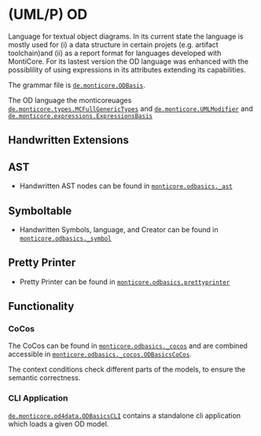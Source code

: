 <!-- (c) https://github.com/MontiCore/monticore -->

<!-- Beta-version: This is intended to become a MontiCore stable explanation. -->

# (UML/P) OD

Language for textual object diagrams. In its current state the language is mostly used for (i) a 
data structure in certain projets (e.g. artifact toolchain)and (ii) as a report format for 
languages developed with MontiCore. For its lastest version the OD language was enhanced with
the possiblility of using expressions in its attributes extending its capabilities.

The grammar file is [`de.monticore.ODBasis`][ODBasicsGrammar].

The OD language the monticoreuages  
 [`de.monticore.types.MCFullGenericTypes`][MCFullGenericGrammar] and
 [`de.monticore.UMLModifier`][MCUMLModifierGrammar] and 
 [`de.monticore.expressions.ExpressionsBasis`][MCExpressionBasicsGrammar]

## Handwritten Extensions
## AST
- Handwritten AST nodes can be found in [`monticore.odbasics._ast`][_ast]
## Symboltable
- Handwritten Symbols, language, and Creator can be found in [`monticore.odbasics._symbol`][_symboltable]
## Pretty Printer
- Pretty Printer can be found in [`monticore.odbasics.prettyprinter`][prettyprinter]

## Functionality
### CoCos
The CoCos can be found in [`monticore.odbasics._cocos`][cocos] and are combined
accessible in [`monticore.odbasics._cocos.ODBasicsCoCos`][ODCoCos].

The context conditions check different parts of the models, to ensure the semantic correctness.

### CLI Application
[`de.monticore.od4data.ODBasicsCLI`][ODCLI] contains a standalone cli application which 
loads a given OD model.

[ODBasicsGrammar]: https://git.rwth-aachen.de/monticore/languages/od/-/blob/master/src/main/grammars/de/monticore/ODBasis.mc4
[MCFullGenericGrammar]: https://git.rwth-aachen.de/monticore/monticore/-/blob/dev/monticore-grammar/src/main/grammars/de/monticore/types/MCFullGenericTypes.mc4
[MCUMLModifierGrammar]: https://git.rwth-aachen.de/monticore/monticore/-/blob/dev/monticore-grammar/src/main/grammars/de/monticore/UMLModifier.mc4
[MCExpressionBasicsGrammar]: https://git.rwth-aachen.de/monticore/monticore/-/blob/dev/monticore-grammar/src/main/grammars/de/monticore/expressions/ExpressionsBasis.mc4
[_ast]: https://git.rwth-aachen.de/monticore/languages/od/-/tree/master/src/main/java/de/monticore/odbasis/_ast
[_symboltable]: https://git.rwth-aachen.de/monticore/languages/od/-/tree/master/src/main/java/de/monticore/odbasis/_symboltable
[prettyprinter]: https://git.rwth-aachen.de/monticore/languages/od/-/tree/master/src/main/java/de/monticore/odbasis/prettyprinter
[cocos]: https://git.rwth-aachen.de/monticore/languages/od/-/tree/master/src/main/java/de/monticore/odbasis/_cocos
[ODCoCos]: https://git.rwth-aachen.de/monticore/languages/od/-/blob/master/src/main/java/de/monticore/odbasis/_cocos/ODBasicsCoCos.java
[ODCLI]: https://git.rwth-aachen.de/monticore/languages/od/-/blob/master/src/main/java/de/monticore/od4data/OD4DataCLI.java
